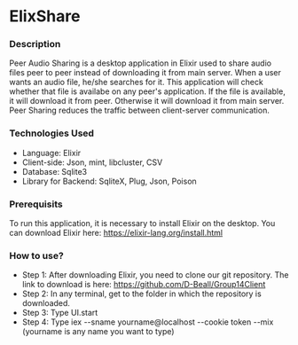 # ElixShare
### Description
Peer Audio Sharing is a desktop application in Elixir used to share audio files peer to peer instead of downloading it from main server. When a user wants an audio file, he/she searches for it. This application will check whether that file is availabe on any  peer's application. If the file is available, it will download it from peer. Otherwise it will download it from main server. Peer Sharing reduces the traffic between client-server communication.
### Technologies Used
* Language: Elixir
* Client-side: Json, mint, libcluster, CSV
* Database: Sqlite3
* Library for Backend: SqliteX, Plug, Json, Poison
### Prerequisits
To run this application, it is necessary to install Elixir on the desktop. You can download Elixir here: https://elixir-lang.org/install.html
### How to use?
* Step 1: After downloading Elixir, you need to clone our git repository. The link to download is here: https://github.com/D-Beall/Group14Client
* Step 2: In any terminal, get to the folder in which the repository is downloaded.
* Step 3: Type UI.start
* Step 4: Type iex --sname yourname@localhost --cookie token --mix              (yourname is any name you want to type)


